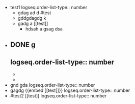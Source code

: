 - test1
  logseq.order-list-type:: number
	- gdag ad d #test
	- gddgdagdg k
	- gadg a [[test]]
		- hdsah a
		  gsag dsa
- ## DONE g
  logseq.order-list-type:: number
	-
	-
	-
- gnd gda
  logseq.order-list-type:: number
- gagdg {{embed [[test]]}}
  logseq.order-list-type:: number
- #test2 [[test]]
  logseq.order-list-type:: number